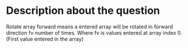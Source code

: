 # Description about the question

Rotate array forward means a entered array will be rotated in forward direction fv number of times.
Where fv is values entered at array index 0.(First value entered in the array)
